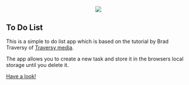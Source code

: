 # 
<p align="center">
  <img src="https://i.imgur.com/yyKk4cE.png">
</p>


## To Do List
This is a simple to do list app which is based on the tutorial by Brad Traversy of  <a href="https://traversymedia.com/">Traversy media</a>.

The app allows you to create a new task and store it in the browsers local storage until you delete it.

 <a href="https://cherrybluestudio.github.io/ToDoCRUD/">Have a look!</a>
